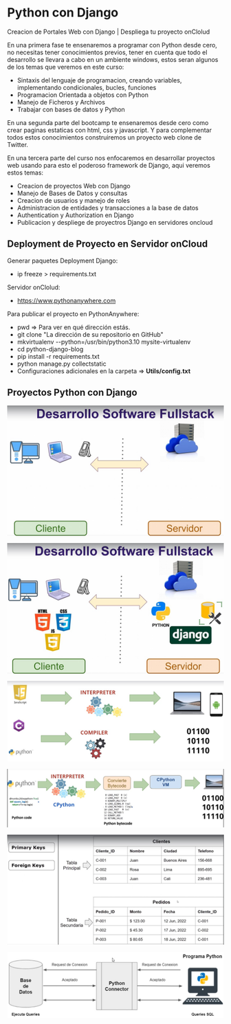 # Python con Django

Creacion de Portales Web con Django | Despliega tu proyecto onClolud


En una primera fase te ensenaremos a programar con Python desde cero, no necesitas tener conocimientos previos, tener en cuenta que todo el desarrollo se llevara a cabo en un ambiente windows, estos seran algunos de los temas que veremos en este curso:
- Sintaxis del lenguaje de programacion, creando variables, implementando condicionales, bucles, funciones
- Programacion Orientada a objetos con Python
- Manejo de Ficheros y Archivos
- Trabajar con bases de datos y Python

En una segunda parte del bootcamp te ensenaremos desde cero como crear paginas estaticas con html, css y javascript.
Y para complementar todos estos conocimientos construiremos  un proyecto web clone de Twitter.

En una tercera parte del curso nos enfocaremos en desarrollar proyectos web usando para esto el poderoso framework de Django, aqui veremos estos temas:
- Creacion de proyectos Web con Django
- Manejo de Bases de Datos y consultas
- Creacion de usuarios y manejo de roles
- Administracion de entidades y transacciones a la base de datos
- Authentication y Authorization en Django
- Publicacion y despliege de proyectros Django en servidores oncloud


## Deployment de Proyecto en Servidor onCloud

Generar paquetes Deployment Django:
- ip freeze > requirements.txt

Servidor onClolud:
- https://www.pythonanywhere.com

Para publicar el proyecto en PythonAnywhere:
- pwd => Para ver en qué dirección estás.
- git clone "La dirección de su repositorio en GitHub"
- mkvirtualenv --python=/usr/bin/python3.10 mysite-virtualenv
- cd python-django-blog
- pip install -r requirements.txt
- python manage.py collectstatic
- Configuraciones adicionales en la carpeta => **Utils/config.txt**


## Proyectos Python con Django

![Tech skills](Utils/python01.jpg)

![Tech skills](Utils/python02.jpg)

![Tech skills](Utils/python03.jpg)

![Tech skills](Utils/python04.jpg)

![Tech skills](Utils/python05.jpg)

![Tech skills](Utils/python06.jpg)
